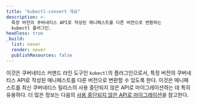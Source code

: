 ```yaml
---
title: "kubectl-convert 개요"
description: >-
  특정 버전의 쿠버네티스 API로 작성된 매니페스트를 다른 버전으로 변환하는
  kubectl 플러그인.
headless: true
_build:
  list: never
  render: never
  publishResources: false
---
```


이것은 쿠버네티스 커맨드 라인 도구인 `kubectl`의 플러그인으로서, 특정 버전의 쿠버네티스 API로 작성된 매니페스트를 다른 버전으로
변환할 수 있도록 한다. 이것은 매니페스트를 최신 쿠버네티스 릴리스의 사용 중단되지 않은 API로 마이그레이션하는 데 특히 유용하다.
더 많은 정보는 다음의 [사용 중단되지 않은 API로 마이그레이션](/docs/reference/using-api/deprecation-guide/#migrate-to-non-deprecated-apis)을 참고한다.
